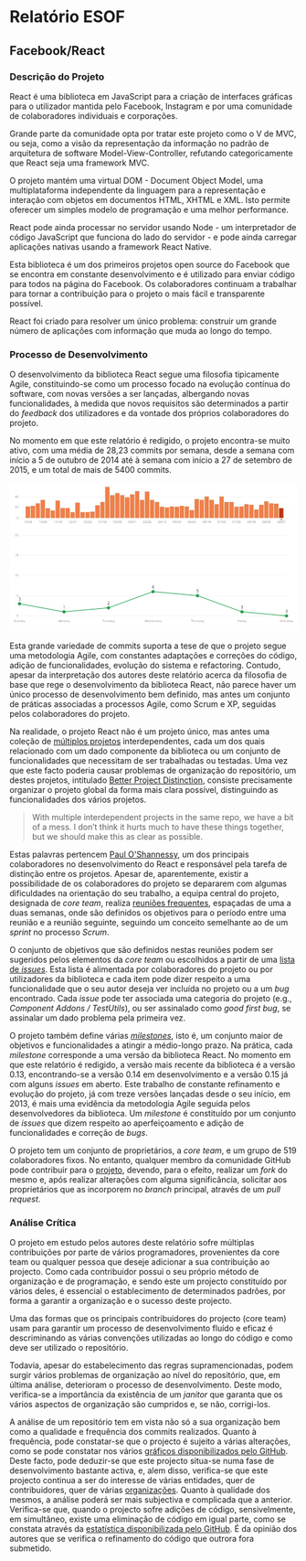 # Relatório ESOF
## Facebook/React

### Descrição do Projeto

React é uma biblioteca em JavaScript para a criação de interfaces gráficas para o utilizador mantida pelo Facebook, Instagram e por uma comunidade de colaboradores individuais e corporações.

Grande parte da comunidade opta por tratar este projeto como o V de MVC, ou seja, como a visão da representação da informação no padrão de arquitetura de software Model-View-Controller, refutando categoricamente que React seja uma framework MVC.

O projeto mantém uma virtual DOM - Document Object Model, uma multiplataforma independente da linguagem para a representação e interação com objetos em documentos HTML, XHTML e XML. Isto permite oferecer um simples modelo de programação e uma melhor performance.

React pode ainda processar no servidor usando Node - um interpretador de código JavaScript que funciona do lado do servidor - e pode ainda carregar aplicações nativas usando a framework React Native.

Esta biblioteca é um dos primeiros projetos open source do Facebook que se encontra em constante desenvolvimento e é utilizado para enviar código para todos na página do Facebook. Os colaboradores continuam a trabalhar para tornar a contribuição para o projeto o mais fácil e transparente possível.

React foi criado para resolver um único problema: construir um grande número de aplicações com informação que muda ao longo do tempo.


### Processo de Desenvolvimento

O desenvolvimento da biblioteca React segue uma filosofia tipicamente Agile, constituindo-se como um processo focado na evolução contínua do software, com novas versões a ser lançadas, albergando novas funcionalidades, à medida que novos requisitos são determinados a partir do *feedback* dos utilizadores e da vontade dos próprios colaboradores do projeto.

No momento em que este relatório é redigido, o projeto encontra-se muito ativo, com uma média de 28,23 commits por semana, desde a semana com início a 5 de outubro de 2014 até à semana com início a 27 de setembro de 2015, e um total de mais de 5400 commits.

![Commits por semana do projeto React](./commits_graph.jpg)

Esta grande variedade de commits suporta a tese de que o projeto segue uma metodologia Agile, com constantes adaptações e correções do código, adição de funcionalidades, evolução do sistema e refactoring. Contudo, apesar da interpretação dos autores deste relatório acerca da filosofia de base que rege o desenvolvimento da biblioteca React, não parece haver um único processo de desenvolvimento bem definido, mas antes um conjunto de práticas associadas a processos Agile, como Scrum e XP, seguidas pelos colaboradores do projeto.

Na realidade, o projeto React não é um projeto único, mas antes uma coleção de [múltiplos projetos](https://github.com/facebook/react/wiki/Projects) interdependentes, cada um dos quais relacionado com um dado componente da biblioteca ou um conjunto de funcionalidades que necessitam de ser trabalhadas ou testadas. Uma vez que este facto poderia causar problemas de organização do repositório, um destes projetos, intitulado [Better Project Distinction](https://github.com/facebook/react/wiki/Projects#better-project-distinction), consiste precisamente organizar o projeto global da forma mais clara possível, distinguindo as funcionalidades dos vários projetos.

> With multiple interdependent projects in the same repo, we have a bit of a mess. I don’t think it hurts much to have these things together, but we should make this as clear as possible.

Estas palavras pertencem [Paul O'Shannessy](https://github.com/zpao), um dos principais colaboradores no desenvolvimento do React e responsável pela tarefa de distinção entre os projetos. Apesar de, aparentemente, existir a possibilidade de os colaboradores do projeto se depararem com algumas dificuldades na orientação do seu trabalho, a equipa central do projeto, designada de *core team*, realiza [reuniões frequentes](https://discuss.reactjs.org/c/meeting-notes), espaçadas de uma a duas semanas, onde são definidos os objetivos para o período entre uma reunião e a reunião seguinte, seguindo um conceito semelhante ao de um *sprint* no processo *Scrum*.

O conjunto de objetivos que são definidos nestas reuniões podem ser sugeridos pelos elementos da *core team* ou escolhidos a partir de uma [lista de *issues*](https://github.com/facebook/react/issues). Esta lista é alimentada por colaboradores do projeto ou por utilizadores da biblioteca e cada item pode dizer respeito a uma funcionalidade que o seu autor deseja ver incluída no projeto ou a um *bug* encontrado. Cada *issue* pode ter associada uma categoria do projeto (e.g., *Component Addons / TestUtils*), ou ser assinalado como *good first bug*, se assinalar um dado problema pela primeira vez.

O projeto também define várias [*milestones*](https://github.com/facebook/react/milestones), isto é, um conjunto maior de objetivos e funcionalidades a atingir a médio-longo prazo. Na prática, cada *milestone* corresponde a uma versão da biblioteca React. No momento em que este relatório é redigido, a versão mais recente da biblioteca é a versão 0.13, encontrando-se a versão 0.14 em desenvolvimento e a versão 0.15 já com alguns *issues* em aberto. Este trabalho de constante refinamento e evolução do projeto, já com treze versões lançadas desde o seu início, em 2013, é mais uma evidência da metodologia Agile seguida pelos desenvolvedores da biblioteca. Um *milestone* é constituído por um conjunto de *issues* que dizem respeito ao aperfeiçoamento e adição de funcionalidades e correção de *bugs*.

O projeto tem um conjunto de proprietários, a *core team*, e um grupo de 519 colaboradores fixos. No entanto, qualquer membro da comunidade GitHub pode contribuir para o [projeto](https://github.com/facebook/react), devendo, para o efeito, realizar um *fork* do mesmo e, após realizar alterações com alguma significância, solicitar aos proprietários que as incorporem no *branch* principal, através de um *pull request*.

### Análise Crítica

O projeto em estudo pelos autores deste relatório sofre múltiplas contribuições por parte de vários programadores, provenientes da core team ou qualquer pessoa que deseje adicionar a sua contribuição ao projecto. Como cada contribuidor possui o seu próprio método de organização e de programação, e sendo este um projecto constituído por vários deles, é essencial o establecimento de determinados padrões, por forma a garantir a organização e o sucesso deste projecto.

Uma das formas que os principais contribuidores do projecto (core team) usam para garantir um processo de desenvolvimento fluído e eficaz é descriminando as várias convenções utilizadas ao longo do código e como deve ser utilizado o repositório.

Todavia, apesar do estabelecimento das regras supramencionadas, podem surgir vários problemas de organização ao nível do repositório, que, em última análise, deterioram o processo de desenvolvimento. Deste modo, verifica-se a importância da existência de um *janitor* que garanta que os vários aspectos de organização são cumpridos e, se não, corrigi-los. 

A análise de um repositório tem em vista não só a sua organização bem como a qualidade e frequência dos commits realizados. 
Quanto à frequência, pode constatar-se que o projecto é sujeito a várias alterações, como se pode constatar nos vários [gráficos disponibilizados pelo GitHub](https://github.com/facebook/react/graphs/commit-activity). Deste facto, pode deduzir-se que este projecto situa-se numa fase de desenvolvimento bastante activa, e, alem disso, verifica-se que este projecto continua a ser do interesse de várias entidades, quer de contribuidores, quer de várias [organizações](https://github.com/facebook/react/wiki/Sites-Using-React).
Quanto à qualidade dos mesmos, a análise poderá ser mais subjectiva e complicada que a anterior. Verifica-se que, quando o projecto sofre adições de código, sensivelmente, em simultâneo, existe uma eliminação de código em igual parte, como se constata através da [estatística disponibilizada pelo GitHub](https://github.com/facebook/react/graphs/code-frequency). É da opinião dos autores que se verifica o refinamento do código que outrora fora submetido.
